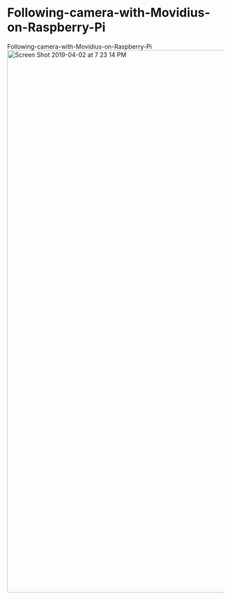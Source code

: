 # Following-camera-with-Movidius-on-Raspberry-Pi

Following-camera-with-Movidius-on-Raspberry-Pi
<img width="1257" alt="Screen Shot 2019-04-02 at 7 23 14 PM" src="https://user-images.githubusercontent.com/42028366/55395593-ca4f2180-557c-11e9-9957-1a5d193f1616.png">
